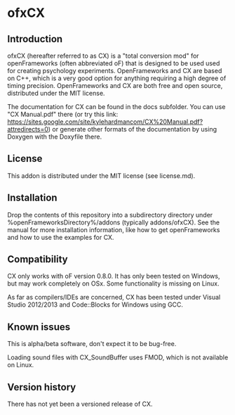 ofxCX
=====================================

Introduction
------------
ofxCX (hereafter referred to as CX) is a "total conversion mod" for openFrameworks (often abbreviated oF) that 
is designed to be used used for creating psychology experiments. OpenFrameworks and CX are based on C++, which
is a very good option for anything requiring a high degree of timing precision. OpenFrameworks and CX are both
free and open source, distributed under the MIT license.

The documentation for CX can be found in the docs subfolder. You can use "CX Manual.pdf" there (or try this link: https://sites.google.com/site/kylehardmancom/CX%20Manual.pdf?attredirects=0) or generate 
other formats of the documentation by using Doxygen with the Doxyfile there.

License
-------
This addon is distributed under the MIT license (see license.md).

Installation
------------
Drop the contents of this repository into a subdirectory directory under %openFrameworksDirectory%/addons 
(typically addons/ofxCX). See the manual for more installation information, like how to get openFrameworks 
and how to use the examples for CX.

Compatibility
------------
CX only works with oF version 0.8.0. It has only been tested on Windows, but may work completely on OSx. Some functionality is missing on Linux.

As far as compilers/IDEs are concerned, CX has been tested under Visual Studio 2012/2013 and Code::Blocks for Windows using GCC.

Known issues
------------
This is alpha/beta software, don't expect it to be bug-free.

Loading sound files with CX_SoundBuffer uses FMOD, which is not available on Linux.

Version history
------------
There has not yet been a versioned release of CX.
